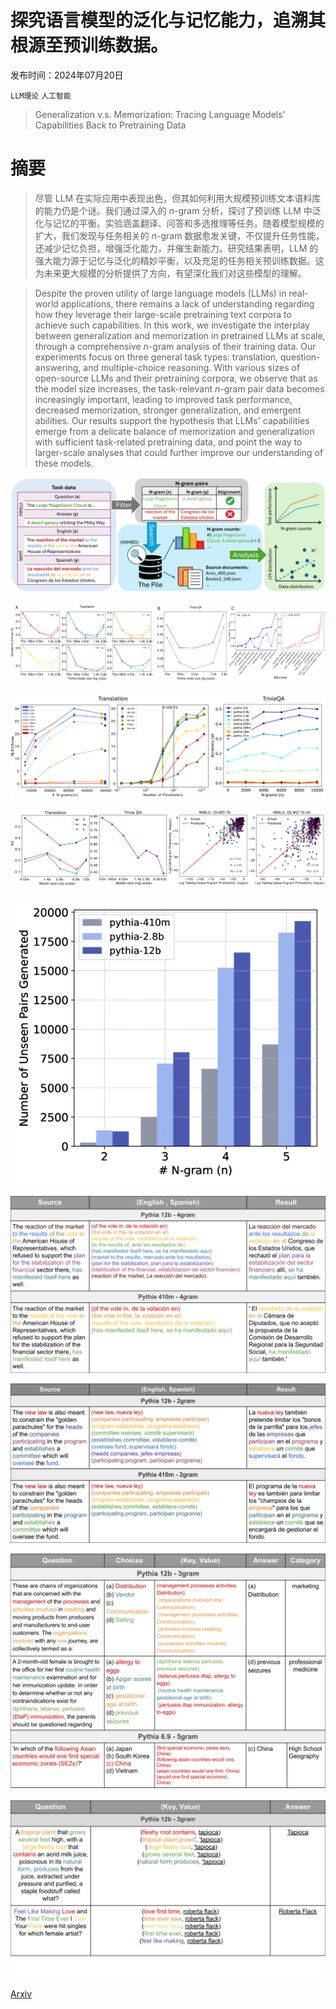 # 探究语言模型的泛化与记忆能力，追溯其根源至预训练数据。

发布时间：2024年07月20日

`LLM理论` `人工智能`

> Generalization v.s. Memorization: Tracing Language Models' Capabilities Back to Pretraining Data

# 摘要

> 尽管 LLM 在实际应用中表现出色，但其如何利用大规模预训练文本语料库的能力仍是个谜。我们通过深入的 $n$-gram 分析，探讨了预训练 LLM 中泛化与记忆的平衡。实验涵盖翻译、问答和多选推理等任务。随着模型规模的扩大，我们发现与任务相关的 $n$-gram 数据愈发关键，不仅提升任务性能，还减少记忆负担，增强泛化能力，并催生新能力。研究结果表明，LLM 的强大能力源于记忆与泛化的精妙平衡，以及充足的任务相关预训练数据。这为未来更大规模的分析提供了方向，有望深化我们对这些模型的理解。

> Despite the proven utility of large language models (LLMs) in real-world applications, there remains a lack of understanding regarding how they leverage their large-scale pretraining text corpora to achieve such capabilities. In this work, we investigate the interplay between generalization and memorization in pretrained LLMs at scale, through a comprehensive $n$-gram analysis of their training data. Our experiments focus on three general task types: translation, question-answering, and multiple-choice reasoning. With various sizes of open-source LLMs and their pretraining corpora, we observe that as the model size increases, the task-relevant $n$-gram pair data becomes increasingly important, leading to improved task performance, decreased memorization, stronger generalization, and emergent abilities. Our results support the hypothesis that LLMs' capabilities emerge from a delicate balance of memorization and generalization with sufficient task-related pretraining data, and point the way to larger-scale analyses that could further improve our understanding of these models.

![探究语言模型的泛化与记忆能力，追溯其根源至预训练数据。](../../../paper_images/2407.14985/x1.png)

![探究语言模型的泛化与记忆能力，追溯其根源至预训练数据。](../../../paper_images/2407.14985/x2.png)

![探究语言模型的泛化与记忆能力，追溯其根源至预训练数据。](../../../paper_images/2407.14985/x3.png)

![探究语言模型的泛化与记忆能力，追溯其根源至预训练数据。](../../../paper_images/2407.14985/x4.png)

![探究语言模型的泛化与记忆能力，追溯其根源至预训练数据。](../../../paper_images/2407.14985/x5.png)

![探究语言模型的泛化与记忆能力，追溯其根源至预训练数据。](../../../paper_images/2407.14985/en-es-pairs-4gram.png)

![探究语言模型的泛化与记忆能力，追溯其根源至预训练数据。](../../../paper_images/2407.14985/en-es-pairs-2gram.png)

![探究语言模型的泛化与记忆能力，追溯其根源至预训练数据。](../../../paper_images/2407.14985/mmlu-pairs-3-5gram.png)

![探究语言模型的泛化与记忆能力，追溯其根源至预训练数据。](../../../paper_images/2407.14985/triviaqa-3gram.png)

[Arxiv](https://arxiv.org/abs/2407.14985)